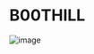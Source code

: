 # B00THILL
![image](https://github.com/ethereql/B00THILL/assets/162154911/c86bf903-801c-41a6-9f90-e458dcb173d6)
